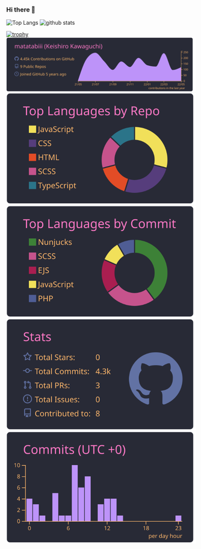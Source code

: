 ### Hi there 👋

<p align="left"> 
  <img alt="Top Langs" height="275" src="https://github-readme-stats.vercel.app/api/top-langs/?username=matatabiii&layout=compact&theme=ayu-mirage" />
  <img alt="github stats" height="275" src="https://github-readme-stats.vercel.app/api?username=matatabiii&theme=ayu-mirage&show_icons=true" />
</p>

[![trophy](https://github-profile-trophy.vercel.app/?username=matatabiii&theme=onedark&column=7)](https://github.com/ryo-ma/github-profile-trophy)
[![](https://raw.githubusercontent.com/matatabiii/matatabiii/main/profile-summary-card-output/dracula/0-profile-details.svg)](https://github.com/vn7n24fzkq/github-profile-summary-cards)
[![](https://raw.githubusercontent.com/matatabiii/matatabiii/main/profile-summary-card-output/dracula/1-repos-per-language.svg)](https://github.com/vn7n24fzkq/github-profile-summary-cards) [![](https://raw.githubusercontent.com/matatabiii/matatabiii/main/profile-summary-card-output/dracula/2-most-commit-language.svg)](https://github.com/vn7n24fzkq/github-profile-summary-cards)
[![](https://raw.githubusercontent.com/matatabiii/matatabiii/main/profile-summary-card-output/dracula/3-stats.svg)](https://github.com/vn7n24fzkq/github-profile-summary-cards) [![](https://raw.githubusercontent.com/matatabiii/matatabiii/main/profile-summary-card-output/dracula/4-productive-time.svg)](https://github.com/vn7n24fzkq/github-profile-summary-cards)

<!--
**matatabiii/matatabiii** is a ✨ _special_ ✨ repository because its `README.md` (this file) appears on your GitHub profile.

Here are some ideas to get you started:

- 🔭 I’m currently working on ...
- 🌱 I’m currently learning ...
- 👯 I’m looking to collaborate on ...
- 🤔 I’m looking for help with ...
- 💬 Ask me about ...
- 📫 How to reach me: ...
- 😄 Pronouns: ...
- ⚡ Fun fact: ...
-->
